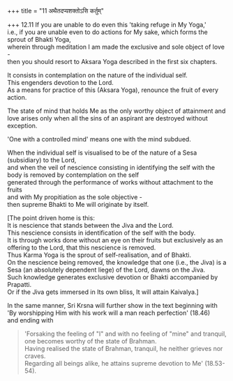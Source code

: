 +++
title = "11 अथैतदप्यशक्तोऽसि कर्तुम्"

+++
12.11 If you are unable to do even this 'taking refuge in My Yoga,'  
i.e., if you are unable even to do actions for My sake, which forms the sprout of Bhakti Yoga,  
wherein through meditation I am made the exclusive and sole object of love -  
then you should resort to Aksara Yoga described in the first six chapters. 

It consists in contemplation on the nature of the individual self.  
This engenders devotion to the Lord.  
As a means for practice of this (Aksara Yoga), renounce the fruit of every action.  

The state of mind that holds Me as the only worthy object of attainment and love arises only when all the sins of an aspirant are destroyed without exception.  

'One with a controlled mind' means one with the mind subdued. 

When the individual self is visualised to be of the nature of a Sesa (subsidiary) to the Lord,  
and when the veil of nescience consisting in identifying the self with the body is removed by contemplation on the self  
generated through the performance of works without attachment to the fruits  
and with My propitiation as the sole objective -  
then supreme Bhakti to Me will originate by itself.

\[The point driven home is this:  
It is nescience that stands between the Jiva and the Lord.  
This nescience consists in identification of the self with the body.  
It is through works done without an eye on their fruits but exclusively as an offering to the Lord, that this nescience is removed.  
Thus Karma Yoga is the sprout of self-realisation, and of Bhakti.  
On the nescience being removed, the knowledge that one (i.e., the Jiva) is a Sesa (an absolutely dependent liege) of the Lord, dawns on the Jiva.  
Such knowledge generates exclusive devotion or Bhakti accompanied by Prapatti.  
Or if the Jiva gets immersed in Its own bliss, It will attain Kaivalya.\] 

In the same manner, Sri Krsna will further show in the text beginning with 'By worshipping Him with his work will a man reach perfection' (18.46)  
and ending with 

> 'Forsaking the feeling of "I" and with no feeling of "mine" and tranquil, one becomes worthy of the state of Brahman.  
> Having realised the state of Brahman, tranquil, he neither grieves nor craves.  
> Regarding all beings alike, he attains supreme devotion to Me' (18.53-54).
